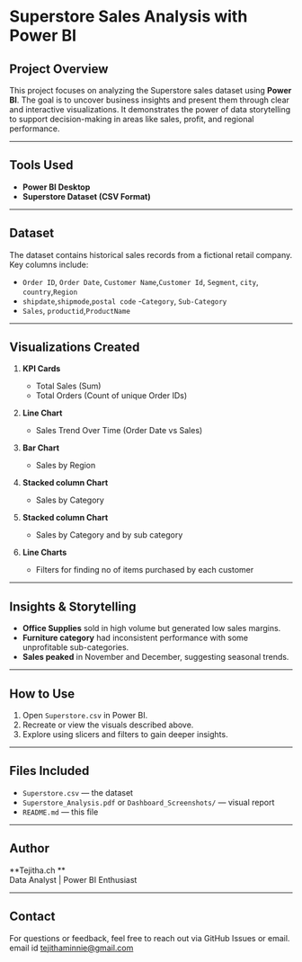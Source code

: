 # Superstore Sales Analysis with Power BI

## Project Overview
This project focuses on analyzing the Superstore sales dataset using **Power BI**. The goal is to uncover business insights and present them through clear and interactive visualizations. It demonstrates the power of data storytelling to support decision-making in areas like sales, profit, and regional performance.

---

## Tools Used
- **Power BI Desktop**
- **Superstore Dataset (CSV Format)**

---

##  Dataset
The dataset contains historical sales records from a fictional retail company. Key columns include:
- `Order ID`, `Order Date`, `Customer Name`,`Customer Id`, `Segment`, `city`, `country`,`Region`
- `shipdate`,`shipmode`,`postal code`
-`Category`, `Sub-Category`
- `Sales`, `productid`,`ProductName` 

---

## Visualizations Created

1. **KPI Cards**
   - Total Sales (Sum)
   - Total Orders (Count of unique Order IDs)

2. **Line Chart**
   - Sales Trend Over Time (Order Date vs Sales)

3. **Bar Chart**
   - Sales by Region

4. **Stacked column Chart**
   - Sales by Category

5. **Stacked column Chart**
   - Sales by Category and by sub category
     
6. **Line Charts**
   - Filters for finding no of items purchased by each customer

---

## Insights & Storytelling

- **Office Supplies** sold in high volume but generated low sales margins.
- **Furniture category** had inconsistent performance with some unprofitable sub-categories.
- **Sales peaked** in November and December, suggesting seasonal trends.

---

##  How to Use
1. Open `Superstore.csv` in Power BI.
2. Recreate or view the visuals described above.
3. Explore using slicers and filters to gain deeper insights.

---

## Files Included
- `Superstore.csv` — the dataset
- `Superstore_Analysis.pdf` or `Dashboard_Screenshots/` — visual report
- `README.md` — this file

---

##  Author
**Tejitha.ch **  
Data Analyst | Power BI Enthusiast

---

##  Contact
For questions or feedback, feel free to reach out via GitHub Issues or email.
email id tejithaminnie@gmail.com
